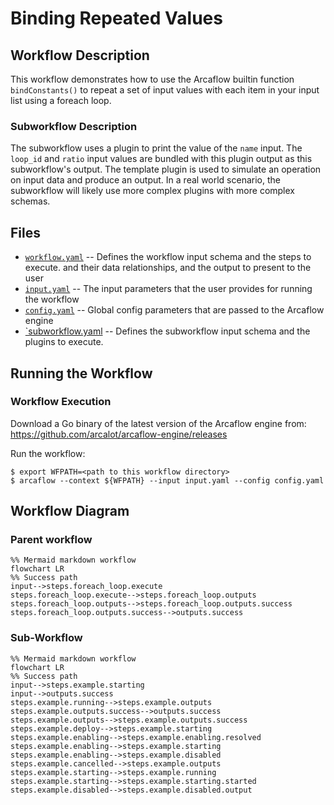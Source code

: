 # Binding Repeated Values

## Workflow Description

This workflow demonstrates how to use the Arcaflow builtin function `bindConstants()` to repeat a set of input values with each item in your input list using a foreach loop.

### Subworkflow Description

The subworkflow uses a plugin to print the value of the `name` input.  The `loop_id` and `ratio` input values are bundled with this plugin output as this subworkflow's output. The template plugin is used to simulate an operation on input data and produce an output. In a real world scenario, the subworkflow will likely use more complex plugins with more complex schemas.

## Files

- [`workflow.yaml`](workflow.yaml) -- Defines the workflow input schema and the steps to execute.
  and their data relationships, and the output to present to the user
- [`input.yaml`](input.yaml) -- The input parameters that the user provides for running
  the workflow
- [`config.yaml`](config.yaml) -- Global config parameters that are passed to the Arcaflow
  engine
- [`subworkflow.yaml](subworkflow.yaml) -- Defines the subworkflow input schema and the plugins to execute.
                     
## Running the Workflow

### Workflow Execution

Download a Go binary of the latest version of the Arcaflow engine from: https://github.com/arcalot/arcaflow-engine/releases
 
Run the workflow:
```
$ export WFPATH=<path to this workflow directory>
$ arcaflow --context ${WFPATH} --input input.yaml --config config.yaml
```

## Workflow Diagram 

### Parent workflow

```mermaid
%% Mermaid markdown workflow
flowchart LR
%% Success path
input-->steps.foreach_loop.execute
steps.foreach_loop.execute-->steps.foreach_loop.outputs
steps.foreach_loop.outputs-->steps.foreach_loop.outputs.success
steps.foreach_loop.outputs.success-->outputs.success
```
### Sub-Workflow
```mermaid
%% Mermaid markdown workflow
flowchart LR
%% Success path
input-->steps.example.starting
input-->outputs.success
steps.example.running-->steps.example.outputs
steps.example.outputs.success-->outputs.success
steps.example.outputs-->steps.example.outputs.success
steps.example.deploy-->steps.example.starting
steps.example.enabling-->steps.example.enabling.resolved
steps.example.enabling-->steps.example.starting
steps.example.enabling-->steps.example.disabled
steps.example.cancelled-->steps.example.outputs
steps.example.starting-->steps.example.running
steps.example.starting-->steps.example.starting.started
steps.example.disabled-->steps.example.disabled.output
```